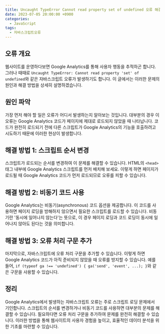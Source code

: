 ```yaml
---
title: Uncaught TypeError Cannot read property set of undefined 오류 해결
date: 2023-07-05 20:00:00 +0900
categories:
  - JavaScript
tags:
  - 자바스크립트오류
---
```


## 오류 개요

웹사이트를 운영하다보면 Google Analytics를 통해 사용자 행동을 추적하곤 합니다. 그러나 때때로 `Uncaught TypeError: Cannot read property 'set' of undefined`와 같은 자바스크립트 오류가 발생하기도 합니다. 이 글에서는 이러한 문제의 원인과 해결 방법을 상세히 설명하겠습니다.

## 원인 파악

가장 먼저 해야 할 일은 오류가 어디서 발생하는지 알아보는 것입니다. 대부분의 경우 이 오류는 Google Analytics 코드가 페이지에 제대로 로드되지 않았을 때 나타납니다. 코드가 완전히 로드되기 전에 다른 스크립트가 Google Analytics의 기능을 호출하려고 시도하기 때문에 이러한 현상이 발생합니다.

## 해결 방법 1: 스크립트 순서 변경

스크립트가 로드되는 순서를 변경하여 이 문제를 해결할 수 있습니다. HTML의 `<head>` 태그 내부에 Google Analytics 스크립트를 먼저 배치해 보세요. 이렇게 하면 페이지가 로드될 때 Google Analytics 코드가 먼저 로드되므로 오류를 피할 수 있습니다.

## 해결 방법 2: 비동기 코드 사용

Google Analytics는 비동기(asynchronous) 코드 옵션을 제공합니다. 이 코드를 사용하면 페이지 로딩을 방해하지 않으면서 필요한 스크립트를 로드할 수 있습니다. 비동기란 '동시에 일어나지 않는다'는 뜻으로, 이 경우 페이지 로딩과 코드 로딩이 동시에 일어나지 않아도 된다는 것을 의미합니다.

## 해결 방법 3: 오류 처리 구문 추가

마지막으로, 자바스크립트에 오류 처리 구문을 추가할 수 있습니다. 이렇게 하면 Google Analytics 코드가 아직 준비되지 않았을 때 오류를 방지할 수 있습니다. 예를 들어, `if (typeof ga !== 'undefined') { ga('send', 'event', ...); }`와 같은 구문을 사용할 수 있습니다.

## 정리

Google Analytics에서 발생하는 자바스크립트 오류는 주로 스크립트 로딩 문제에서 기인합니다. 스크립트의 순서를 변경하거나 비동기 코드를 사용하면 대부분의 문제를 해결할 수 있습니다. 필요하다면 오류 처리 구문을 추가하여 문제를 완전히 해결할 수 있습니다. 이러한 방법을 통해 웹사이트의 사용자 경험을 높이고, 효율적인 데이터 분석을 위한 기초를 마련할 수 있습니다.